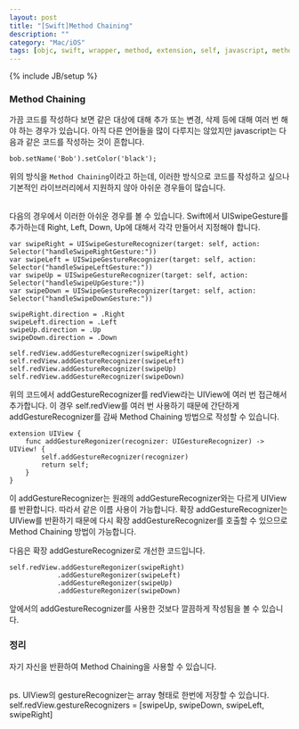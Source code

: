 ```yaml
---
layout: post
title: "[Swift]Method Chaining"
description: ""
category: "Mac/iOS"
tags: [objc, swift, wrapper, method, extension, self, javascript, method chaining]
---
```

{% include JB/setup %}

### Method Chaining

가끔 코드를 작성하다 보면 같은 대상에 대해 추가 또는 변경, 삭제 등에 대해 여러 번 해야 하는 경우가 있습니다. 아직 다른 언어들을 많이 다루지는 않았지만 javascript는 다음과 같은 코드를 작성하는 것이 흔합니다.

	bob.setName('Bob').setColor('black');

위의 방식을 `Method Chaining`이라고 하는데, 이러한 방식으로 코드를 작성하고 싶으나 기본적인 라이브러리에서 지원하지 않아 아쉬운 경우들이 많습니다. 

<br/>다음의 경우에서 이러한 아쉬운 경우를 볼 수 있습니다. Swift에서 UISwipeGesture를 추가하는데 Right, Left, Down, Up에 대해서 각각 만들어서 지정해야 합니다.

	var swipeRight = UISwipeGestureRecognizer(target: self, action: Selector("handleSwipeRightGesture:"))
    var swipeLeft = UISwipeGestureRecognizer(target: self, action: Selector("handleSwipeLeftGesture:"))
    var swipeUp = UISwipeGestureRecognizer(target: self, action: Selector("handleSwipeUpGesture:"))
    var swipeDown = UISwipeGestureRecognizer(target: self, action: Selector("handleSwipeDownGesture:"))

    swipeRight.direction = .Right
    swipeLeft.direction = .Left
    swipeUp.direction = .Up
    swipeDown.direction = .Down

    self.redView.addGestureRecognizer(swipeRight)
    self.redView.addGestureRecognizer(swipeLeft)
    self.redView.addGestureRecognizer(swipeUp)
    self.redView.addGestureRecognizer(swipeDown)

위의 코드에서 addGestureRecognizer를 redView라는 UIView에 여러 번 접근해서 추가합니다. 이 경우 self.redView를 여러 번 사용하기 때문에 간단하게 addGestureRecognizer를 감싸 Method Chaining 방법으로 작성할 수 있습니다.

	extension UIView {
	    func addGestureRegonizer(recognizer: UIGestureRecognizer) -> UIView! {
	        self.addGestureRecognizer(recognizer)
	        return self;
	    }
	}

이 addGestureRecognizer는 원래의 addGestureRecognizer와는 다르게 UIView를 반환합니다. 따라서 같은 이름 사용이 가능합니다. 확장 addGestureRecognizer는 UIView를 반환하기 때문에 다시 확장 addGestureRecognizer를 호출할 수 있으므로 Method Chaining 방법이 가능합니다. 

다음은 확장 addGestureRecognizer로 개선한 코드입니다.

	self.redView.addGestureRegonizer(swipeRight)
			    .addGestureRegonizer(swipeLeft)
			    .addGestureRegonizer(swipeUp)
			    .addGestureRegonizer(swipeDown)

앞에서의 addGestureRecognizer를 사용한 것보다 깔끔하게 작성됨을 볼 수 있습니다.

### 정리

자기 자신을 반환하여 Method Chaining을 사용할 수 있습니다.

<br/>ps. UIView의 gestureRecognizer는 array 형태로 한번에 저장할 수 있습니다. <br/>self.redView.gestureRecognizers = [swipeUp, swipeDown, swipeLeft, swipeRight]